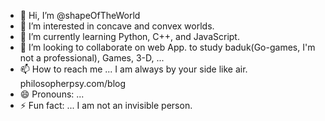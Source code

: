 - 👋 Hi, I’m @shapeOfTheWorld
- 👀 I’m interested in concave and convex worlds. 
- 🌱 I’m currently learning Python, C++, and JavaScript.
- 💞️ I’m looking to collaborate on web App. to study baduk(Go-games, I'm not a professional), Games, 3-D, ...
- 📫 How to reach me ... I am always by your side like air. philosopherpsy.com/blog
- 😄 Pronouns: ...
- ⚡ Fun fact: ... I am not an invisible person.

<!---
shapeOfTheWorld/shapeOfTheWorld is a ✨ special ✨ repository because its `README.md` (this file) appears on your GitHub profile.
You can click the Preview link to take a look at your changes.
--->
